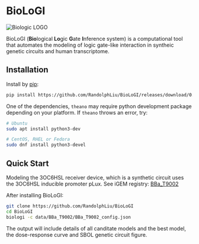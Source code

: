 # BioLoGI

![Biologic LOGO](img/logo.png)

BioLoGI (**Bio**logical **Lo**gic **G**ate **I**nference system) is a computational tool that automates the modeling
of logic gate-like interaction in syntheic genetic circuits and human transcriptome.

## Installation

Install by [pip](https://pip.pypa.io/en/stable/):

```sh
pip install https://github.com/RandolphLiu/BioLoGI/releases/download/0.1/biologi-0.1-py3-none-any.whl
```

One of the dependencies, `theano` may require python development package depending on your platform.
If `theano` throws an error, try:

```sh
# Ubuntu
sudo apt install python3-dev

# CentOS, RHEL or Fedora
sudo dnf install python3-devel
```

## Quick Start

Modeling the 3OC6HSL receiver device, which is a synthetic circuit uses the 3OC6HSL inducible promoter pLux. 
See iGEM registry: [BBa\_T9002](https://parts.igem.org/Part:BBa_T9002)

After installing BioLoGI:

```sh
git clone https://github.com/RandolphLiu/BioLoGI
cd BioLoGI
biologi -c data/BBa_T9002/BBa_T9002_config.json
```

The output will include details of all canditate models and the best model, 
the dose-response curve and SBOL genetic circuit figure.
